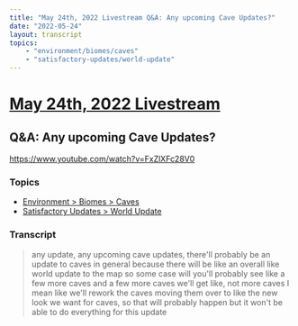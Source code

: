 ```yaml
---
title: "May 24th, 2022 Livestream Q&A: Any upcoming Cave Updates?"
date: "2022-05-24"
layout: transcript
topics:
    - "environment/biomes/caves"
    - "satisfactory-updates/world-update"
---
```

# [May 24th, 2022 Livestream](../2022-05-24.md)
## Q&A: Any upcoming Cave Updates?
https://www.youtube.com/watch?v=FxZlXFc28V0

### Topics
* [Environment > Biomes > Caves](../topics/environment/biomes/caves.md)
* [Satisfactory Updates > World Update](../topics/satisfactory-updates/world-update.md)

### Transcript

> any update, any upcoming cave updates, there'll probably be an update to caves in general because there will be like an overall like world update to the map so some case will you'll probably see like a few more caves and a few more caves we'll get like, not more caves I mean like we'll rework the caves moving them over to like the new look we want for caves, so that will probably happen but it won't be able to do everything for this update
